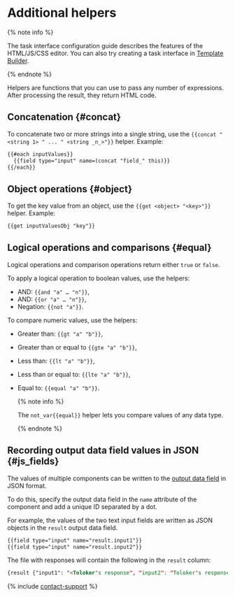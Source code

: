 # Additional helpers

{% note info %}

The task interface configuration guide describes the features of the HTML/JS/CSS editor. You can also try creating a task interface in [Template Builder](../../../template-builder/index.md).

{% endnote %}

Helpers are functions that you can use to pass any number of expressions. After processing the result, they return HTML code.

## Concatenation {#concat}

To concatenate two or more strings into a single string, use the `{{concat "<string 1> " ... " <string _n_>"}}` helper. Example:

```html
{{#each inputValues}}
  {{field type="input" name=(concat "field_" this)}}
{{/each}}
```

## Object operations {#object}

To get the key value from an object, use the `{{get <object> "<key>"}}` helper. Example:

```html
{{get inputValuesObj "key"}}
```

## Logical operations and comparisons {#equal}

Logical operations and comparison operations return either `true` or `false`.

To apply a logical operation to boolean values, use the helpers:

- AND: `{{and "a" … "n"}}`,
- AND: `{{or "a" … "n"}}`,
- Negation: `{{not "a"}}`.

To compare numeric values, use the helpers:

- Greater than: `{{gt "a" "b"}}`,
- Greater than or equal to `{{gte "a" "b"}}`,
- Less than: `{{lt "a" "b"}}`,
- Less than or equal to: `{{lte "a" "b"}}`,
- Equal to: `{{equal "a" "b"}}`.

    {% note info %}

    The `not_var{{equal}}` helper lets you compare values of any data type.

    {% endnote %}

## Recording output data field values in JSON {#js_fields}

The values of multiple components can be written to the [output data field](../incoming.md) in JSON format.

To do this, specify the output data field in the `name` attribute of the component and add a unique ID separated by a dot.

For example, the values of the two text input fields are written as JSON objects in the `result` output data field.

```html
{{field type="input" name="result.input1"}}
{{field type="input" name="result.input2"}}
```

The file with responses will contain the following in the `result` column:

```html
{result {"input1": "<Toloker's response", "input2": "Toloker's response>"}}
```

{% include [contact-support](../../_includes/contact-support.md) %}